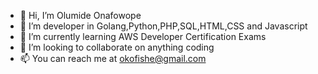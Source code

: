 - 👋 Hi, I’m Olumide Onafowope
- 👀 I’m developer in Golang,Python,PHP,SQL,HTML,CSS and Javascript
- 🌱 I’m currently learning AWS Developer Certification Exams
- 💞️ I’m looking to collaborate on anything coding
- 📫 You can reach me at okofishe@gmail.com

<!---
okofishe/okofishe is a ✨ special ✨ repository because its `README.md` (this file) appears on your GitHub profile.
You can click the Preview link to take a look at your changes.
--->
